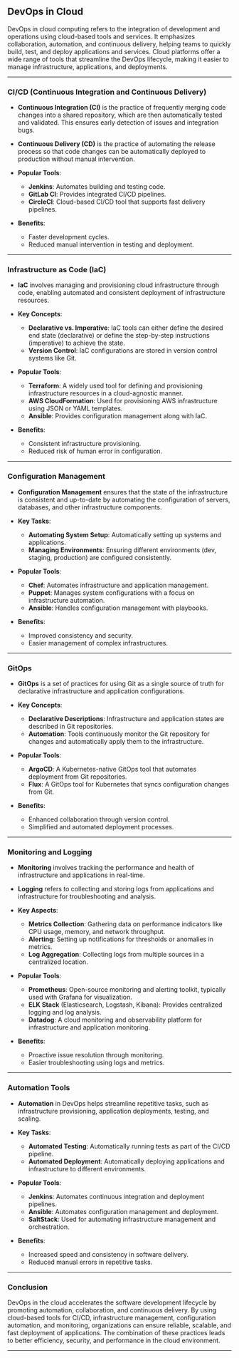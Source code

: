 ## DevOps in Cloud

DevOps in cloud computing refers to the integration of development and operations using cloud-based tools and services. It emphasizes collaboration, automation, and continuous delivery, helping teams to quickly build, test, and deploy applications and services. Cloud platforms offer a wide range of tools that streamline the DevOps lifecycle, making it easier to manage infrastructure, applications, and deployments.

---

### CI/CD (Continuous Integration and Continuous Delivery)

* **Continuous Integration (CI)** is the practice of frequently merging code changes into a shared repository, which are then automatically tested and validated. This ensures early detection of issues and integration bugs.
* **Continuous Delivery (CD)** is the practice of automating the release process so that code changes can be automatically deployed to production without manual intervention.
* **Popular Tools**:

  * **Jenkins**: Automates building and testing code.
  * **GitLab CI**: Provides integrated CI/CD pipelines.
  * **CircleCI**: Cloud-based CI/CD tool that supports fast delivery pipelines.
* **Benefits**:

  * Faster development cycles.
  * Reduced manual intervention in testing and deployment.

---

### Infrastructure as Code (IaC)

* **IaC** involves managing and provisioning cloud infrastructure through code, enabling automated and consistent deployment of infrastructure resources.
* **Key Concepts**:

  * **Declarative vs. Imperative**: IaC tools can either define the desired end state (declarative) or define the step-by-step instructions (imperative) to achieve the state.
  * **Version Control**: IaC configurations are stored in version control systems like Git.
* **Popular Tools**:

  * **Terraform**: A widely used tool for defining and provisioning infrastructure resources in a cloud-agnostic manner.
  * **AWS CloudFormation**: Used for provisioning AWS infrastructure using JSON or YAML templates.
  * **Ansible**: Provides configuration management along with IaC.
* **Benefits**:

  * Consistent infrastructure provisioning.
  * Reduced risk of human error in configuration.

---

### Configuration Management

* **Configuration Management** ensures that the state of the infrastructure is consistent and up-to-date by automating the configuration of servers, databases, and other infrastructure components.
* **Key Tasks**:

  * **Automating System Setup**: Automatically setting up systems and applications.
  * **Managing Environments**: Ensuring different environments (dev, staging, production) are configured consistently.
* **Popular Tools**:

  * **Chef**: Automates infrastructure and application management.
  * **Puppet**: Manages system configurations with a focus on infrastructure automation.
  * **Ansible**: Handles configuration management with playbooks.
* **Benefits**:

  * Improved consistency and security.
  * Easier management of complex infrastructures.

---

### GitOps

* **GitOps** is a set of practices for using Git as a single source of truth for declarative infrastructure and application configurations.
* **Key Concepts**:

  * **Declarative Descriptions**: Infrastructure and application states are described in Git repositories.
  * **Automation**: Tools continuously monitor the Git repository for changes and automatically apply them to the infrastructure.
* **Popular Tools**:

  * **ArgoCD**: A Kubernetes-native GitOps tool that automates deployment from Git repositories.
  * **Flux**: A GitOps tool for Kubernetes that syncs configuration changes from Git.
* **Benefits**:

  * Enhanced collaboration through version control.
  * Simplified and automated deployment processes.

---

### Monitoring and Logging

* **Monitoring** involves tracking the performance and health of infrastructure and applications in real-time.
* **Logging** refers to collecting and storing logs from applications and infrastructure for troubleshooting and analysis.
* **Key Aspects**:

  * **Metrics Collection**: Gathering data on performance indicators like CPU usage, memory, and network throughput.
  * **Alerting**: Setting up notifications for thresholds or anomalies in metrics.
  * **Log Aggregation**: Collecting logs from multiple sources in a centralized location.
* **Popular Tools**:

  * **Prometheus**: Open-source monitoring and alerting toolkit, typically used with Grafana for visualization.
  * **ELK Stack** (Elasticsearch, Logstash, Kibana): Provides centralized logging and log analysis.
  * **Datadog**: A cloud monitoring and observability platform for infrastructure and application monitoring.
* **Benefits**:

  * Proactive issue resolution through monitoring.
  * Easier troubleshooting using logs and metrics.

---

### Automation Tools

* **Automation** in DevOps helps streamline repetitive tasks, such as infrastructure provisioning, application deployments, testing, and scaling.
* **Key Tasks**:

  * **Automated Testing**: Automatically running tests as part of the CI/CD pipeline.
  * **Automated Deployment**: Automatically deploying applications and infrastructure to different environments.
* **Popular Tools**:

  * **Jenkins**: Automates continuous integration and deployment pipelines.
  * **Ansible**: Automates configuration management and deployment.
  * **SaltStack**: Used for automating infrastructure management and orchestration.
* **Benefits**:

  * Increased speed and consistency in software delivery.
  * Reduced manual errors in repetitive tasks.

---

### Conclusion

DevOps in the cloud accelerates the software development lifecycle by promoting automation, collaboration, and continuous delivery. By using cloud-based tools for CI/CD, infrastructure management, configuration automation, and monitoring, organizations can ensure reliable, scalable, and fast deployment of applications. The combination of these practices leads to better efficiency, security, and performance in the cloud environment.

---
